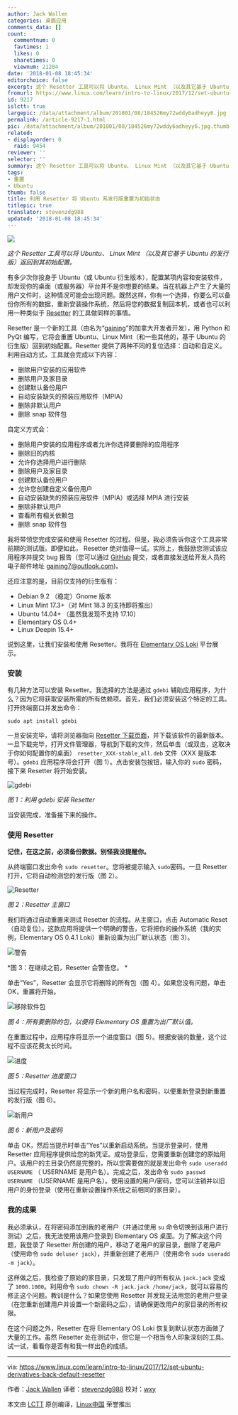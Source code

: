 ```yaml
---
author: Jack Wallen
categories: 桌面应用
comments_data: []
count:
  commentnum: 0
  favtimes: 1
  likes: 0
  sharetimes: 0
  viewnum: 21204
date: '2018-01-08 18:45:34'
editorchoice: false
excerpt: 这个 Resetter 工具可以将 Ubuntu、 Linux Mint （以及其它基于 Ubuntu 的发行版）返回到其初始配置。
fromurl: https://www.linux.com/learn/intro-to-linux/2017/12/set-ubuntu-derivatives-back-default-resetter
id: 9217
islctt: true
largepic: /data/attachment/album/201801/08/184526my72wddy6adheyy6.jpg
permalink: /article-9217-1.html
pic: /data/attachment/album/201801/08/184526my72wddy6adheyy6.jpg.thumb.jpg
related:
- displayorder: 0
  raid: 9454
reviewer: ''
selector: ''
summary: 这个 Resetter 工具可以将 Ubuntu、 Linux Mint （以及其它基于 Ubuntu 的发行版）返回到其初始配置。
tags:
- 重置
- Ubuntu
thumb: false
title: 利用 Resetter 将 Ubuntu 系发行版重置为初始状态
titlepic: true
translator: stevenzdg988
updated: '2018-01-08 18:45:34'
---
```


![](/data/attachment/album/201801/08/184526my72wddy6adheyy6.jpg)


*这个 Resetter 工具可以将 Ubuntu、 Linux Mint （以及其它基于 Ubuntu 的发行版）返回到其初始配置。*


有多少次你投身于 Ubuntu（或 Ubuntu 衍生版本），配置某项内容和安装软件，却发现你的桌面（或服务器）平台并不是你想要的结果。当在机器上产生了大量的用户文件时，这种情况可能会出现问题。既然这样，你有一个选择，你要么可以备份你所有的数据，重新安装操作系统，然后将您的数据复制回本机，或者也可以利用一种类似于 [Resetter](https://github.com/gaining/Resetter) 的工具做同样的事情。


Resetter 是一个新的工具（由名为“[gaining](https://github.com/gaining)”的加拿大开发者开发），用 Python 和 PyQt 编写，它将会重置 Ubuntu、Linux Mint（和一些其他的，基于 Ubuntu 的衍生版）回到初始配置。Resetter 提供了两种不同的复位选择：自动和自定义。利用自动方式，工具就会完成以下内容：


* 删除用户安装的应用软件
* 删除用户及家目录
* 创建默认备份用户
* 自动安装缺失的预装应用软件（MPIA）
* 删除非默认用户
* 删除 snap 软件包


自定义方式会：


* 删除用户安装的应用程序或者允许你选择要删除的应用程序
* 删除旧的内核
* 允许你选择用户进行删除
* 删除用户及家目录
* 创建默认备份用户
* 允许您创建自定义备份用户
* 自动安装缺失的预装应用软件（MPIA）或选择 MPIA 进行安装
* 删除非默认用户
* 查看所有相关依赖包
* 删除 snap 软件包


我将带领您完成安装和使用 Resetter 的过程。但是，我必须告诉你这个工具非常前期的测试版。即便如此， Resetter 绝对值得一试。实际上，我鼓励您测试该应用程序并提交 bug 报告（您可以通过 [GitHub](https://github.com) 提交，或者直接发送给开发人员的电子邮件地址 [gaining7@outlook.com](mailto:gaining7@outlook.com))。


还应注意的是，目前仅支持的衍生版有：


* Debian 9.2 （稳定）Gnome 版本
* Linux Mint 17.3+（对 Mint 18.3 的支持即将推出）
* Ubuntu 14.04+ （虽然我发现不支持 17.10）
* Elementary OS 0.4+
* Linux Deepin 15.4+


说到这里，让我们安装和使用 Resetter。我将在 [Elementary OS Loki](https://elementary.io/) 平台展示。


### 安装


有几种方法可以安装 Resetter。我选择的方法是通过 `gdebi` 辅助应用程序，为什么？因为它将获取安装所需的所有依赖项。首先，我们必须安装这个特定的工具。打开终端窗口并发出命令：



```
sudo apt install gdebi

```

一旦安装完毕，请将浏览器指向 [Resetter 下载页面](https://github.com/gaining/Resetter/releases/tag/v1.1.3-stable)，并下载该软件的最新版本。一旦下载完毕，打开文件管理器，导航到下载的文件，然后单击（或双击，这取决于你如何配置你的桌面） `resetter_XXX-stable_all.deb` 文件（XXX 是版本号）。`gdebi` 应用程序将会打开（图 1）。点击安装包按钮，输入你的 `sudo` 密码，接下来 Resetter 将开始安装。


![gdebi](/data/attachment/album/201801/08/184538a68qazpa9o9zjowc.jpg "gdebi")


*图 1：利用 gdebi 安装 Resetter*


当安装完成，准备接下来的操作。


### 使用 Resetter


**记住，在这之前，必须备份数据。别怪我没提醒你。**


从终端窗口发出命令 `sudo resetter`。您将被提示输入 `sudo`密码。一旦 Resetter 打开，它将自动检测您的发行版（图 2）。


![Resetter](/data/attachment/album/201801/08/184539ifs8dykydv973ldg.jpg "Resetter")


*图 2：Resetter 主窗口*


我们将通过自动重置来测试 Resetter 的流程。从主窗口，点击 Automatic Reset（自动复位）。这款应用将提供一个明确的警告，它将把你的操作系统（我的实例，Elementary OS 0.4.1 Loki）重新设置为出厂默认状态（图 3）。


![警告](/data/attachment/album/201801/08/184539qcehjw9eeuatteww.jpg "warning")


\*图 3：在继续之前，Resetter 会警告您。 \*


单击“Yes”，Resetter 会显示它将删除的所有包（图 4）。如果您没有问题，单击 OK，重置将开始。


![移除软件包](/data/attachment/album/201801/08/184540itqfdvfq101k08zx.jpg "remove packages")


*图 4：所有要删除的包，以便将 Elementary OS 重置为出厂默认值。*


在重置过程中，应用程序将显示一个进度窗口（图 5）。根据安装的数量，这个过程不应该花费太长时间。


![进度](/data/attachment/album/201801/08/184540ihvivivrvgzwm9g4.jpg "progress")


*图 5：Resetter 进度窗口*


当过程完成时，Resetter 将显示一个新的用户名和密码，以便重新登录到新重置的发行版（图 6）。


![新用户](/data/attachment/album/201801/08/184540ygsai40a0qyj3yyx.jpg "new username")


*图 6：新用户及密码*


单击 OK，然后当提示时单击“Yes”以重新启动系统。当提示登录时，使用 Resetter 应用程序提供给您的新凭证。成功登录后，您需要重新创建您的原始用户。该用户的主目录仍然是完整的，所以您需要做的就是发出命令 `sudo useradd USERNAME` （ USERNAME 是用户名）。完成之后，发出命令 `sudo passwd USERNAME` （USERNAME 是用户名）。使用设置的用户/密码，您可以注销并以旧用户的身份登录（使用在重新设置操作系统之前相同的家目录）。


### 我的成果


我必须承认，在将密码添加到我的老用户（并通过使用 `su` 命令切换到该用户进行测试）之后，我无法使用该用户登录到 Elementary OS 桌面。为了解决这个问题，我登录了 Resetter 所创建的用户，移动了老用户的家目录，删除了老用户（使用命令 `sudo deluser jack`），并重新创建了老用户（使用命令 `sudo useradd -m jack`）。


这样做之后，我检查了原始的家目录，只发现了用户的所有权从 `jack.jack` 变成了 `1000.1000`。利用命令 `sudo chown -R jack.jack /home/jack`，就可以容易的修正这个问题。教训是什么？如果您使用 Resetter 并发现无法用您的老用户登录（在您重新创建用户并设置一个新密码之后），请确保更改用户的家目录的所有权限。


在这个问题之外，Resetter 在将 Elementary OS Loki 恢复到默认状态方面做了大量的工作。虽然 Resetter 处在测试中，但它是一个相当令人印象深刻的工具。试一试，看看你是否有和我一样出色的成绩。




---


via: <https://www.linux.com/learn/intro-to-linux/2017/12/set-ubuntu-derivatives-back-default-resetter>


作者：[Jack Wallen](https://www.linux.com/users/jlwallen) 译者：[stevenzdg988](https://github.com/stevenzdg988) 校对：[wxy](https://github.com/wxy)


本文由 [LCTT](https://github.com/LCTT/TranslateProject) 原创编译，[Linux中国](https://linux.cn/) 荣誉推出